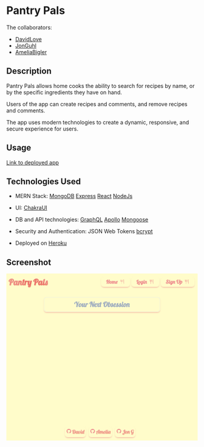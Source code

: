 # Pantry Pals

The collaborators: 
- [DavidLove](https://github.com/Cyril1743)
- [JonGuhl](https://github.com/JonathanGuhl)
- [AmeliaBigler](https://github.com/AmeliaBigler)

## Description

Pantry Pals allows home cooks the ability to search for recipes by name, or by the specific ingredients they have on hand. 

Users of the app can create recipes and comments, and remove recipes and comments. 

The app uses modern technologies to create a dynamic, responsive, and secure experience for users.

## Usage

[Link to deployed app](https://pantry-pals.herokuapp.com)

## Technologies Used 

- MERN Stack:
[MongoDB](https://www.mongodb.com/)
[Express](https://expressjs.com/)
[React](https://react.dev/)
[NodeJs](https://nodejs.org/en/download/)

- UI:
[ChakraUI](https://chakra-ui.com/)

- DB and API technologies:
[GraphQL](https://graphql.org/)
[Apollo](https://www.apollographql.com/)
[Mongoose](https://mongoosejs.com/)

- Security and Authentication:
JSON Web Tokens
[bcrypt](https://www.npmjs.com/package/bcrypt)

- Deployed on [Heroku](https://id.heroku.com/login)

## Screenshot
![Screenshot](client/public/screenshot.png)
